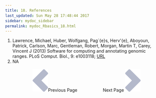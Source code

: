 ```yaml
---
title: 18. References
last_updated: Sun May 28 17:48:44 2017
sidebar: mydoc_sidebar
permalink: mydoc_Rbasics_18.html
---
```

 
1. Lawrence, Michael, Huber, Wolfgang, Pag\`{e}s, Herv\'{e}, Aboyoun, Patrick, Carlson, Marc, Gentleman, Robert, Morgan, Martin T, Carey, Vincent J (2013) Software for computing and annotating genomic ranges. PLoS Comput. Biol., 9: e1003118; [URL](http://dx.doi.org/10.1371/journal.pcbi.1003118)
2. NA
<br><br><center><a href="mydoc_Rbasics_17.html"><img src="images/left_arrow.png" alt="Previous page."></a>Previous Page &nbsp; &nbsp; &nbsp; &nbsp; &nbsp; &nbsp; &nbsp; &nbsp; &nbsp; &nbsp; Next Page
<a href="mydoc_Rbasics_01.html"><img src="images/right_arrow.png" alt="Next page."></a></center>
